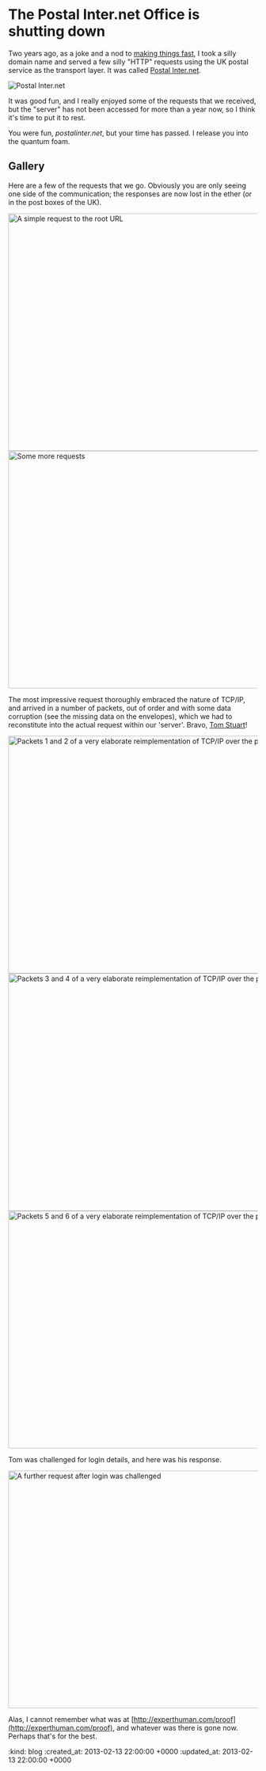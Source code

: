 The Postal Inter.net Office is shutting down
============================================

Two years ago, as a joke and a nod to [making things fast][], I took a silly
domain name and served a few silly "HTTP" requests using the UK postal service
as the transport layer. It was called [Postal Inter.net](/postal-internet).

![Postal Inter.net](/images/postal-internet.png)

It was good fun, and I really enjoyed some of the requests that we received,
but the "server" has not been accessed for more than a year now, so I think it's
time to put it to rest.

You were fun, *postalinter.net*, but your time has passed. I release you into
the quantum foam.

Gallery
------

Here are a few of the requests that we go. Obviously you are only seeing one
side of the communication; the responses are now lost in the ether (or in
the post boxes of the UK).

<a href="http://www.flickr.com/photos/lazyatom/8471065207/" title="A simple request to the root URL by James Adam, on Flickr"><img src="http://farm9.staticflickr.com/8378/8471065207_dbec87d549_z.jpg" width="640" height="480" alt="A simple request to the root URL"></a>
<a href="http://www.flickr.com/photos/lazyatom/8471066429/" title="Some more requests by James Adam, on Flickr"><img src="http://farm9.staticflickr.com/8247/8471066429_46c840282d_z.jpg" width="640" height="480" alt="Some more requests"></a>

The most impressive request thoroughly embraced the nature of TCP/IP, and
arrived in a number of packets, out of order and with some data corruption (see
the missing data on the envelopes), which we had to reconstitute into the actual
request within our 'server'. Bravo, [Tom Stuart](http://codon.com)!

<a href="http://www.flickr.com/photos/lazyatom/8471068547/" title="Packets 1 and 2 of a very elaborate reimplementation of TCP/IP over the postal system by James Adam, on Flickr"><img src="http://farm9.staticflickr.com/8366/8471068547_6a7c68790f_z.jpg" width="640" height="480" alt="Packets 1 and 2 of a very elaborate reimplementation of TCP/IP over the postal system"></a>
<a href="http://www.flickr.com/photos/lazyatom/8472163480/" title="Packets 3 and 4 of a very elaborate reimplementation of TCP/IP over the postal system by James Adam, on Flickr"><img src="http://farm9.staticflickr.com/8366/8472163480_f0dbd653c8_z.jpg" width="640" height="480" alt="Packets 3 and 4 of a very elaborate reimplementation of TCP/IP over the postal system"></a>
<a href="http://www.flickr.com/photos/lazyatom/8472162848/" title="Packets 5 and 6 of a very elaborate reimplementation of TCP/IP over the postal system by James Adam, on Flickr"><img src="http://farm9.staticflickr.com/8108/8472162848_daf162fa8b_z.jpg" width="640" height="480" alt="Packets 5 and 6 of a very elaborate reimplementation of TCP/IP over the postal system"></a>

Tom was challenged for login details, and here was his response.

<a href="http://www.flickr.com/photos/lazyatom/8472161282/" title="A further request after login was challenged by James Adam, on Flickr"><img src="http://farm9.staticflickr.com/8505/8472161282_5c7f0c5e4e_z.jpg" width="640" height="480" alt="A further request after login was challenged"></a>

Alas, I cannot remember what was at [http://experthuman.com/proof](http://experthuman.com/proof), and whatever was there is gone now. Perhaps that's for the best.

[making things fast]: http://vimeo.com/17555310


:kind: blog
:created_at: 2013-02-13 22:00:00 +0000
:updated_at: 2013-02-13 22:00:00 +0000
